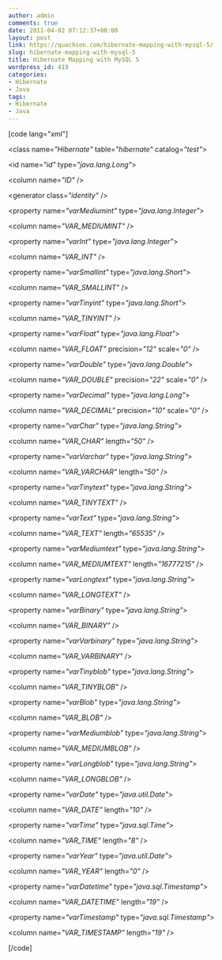 ```yaml
---
author: admin
comments: true
date: 2011-04-02 07:12:37+00:00
layout: post
link: https://quachson.com/hibernate-mapping-with-mysql-5/
slug: hibernate-mapping-with-mysql-5
title: Hibernate Mapping with MySQL 5
wordpress_id: 419
categories:
- Hibernate
- Java
tags:
- Hibernate
- Java
---
```


[code lang="xml"]

<hibernate-mapping>

<class name=<em>"Hibernate"</em> table=<em>"hibernate"</em> catalog=<em>"test"</em>>

<id name=<em>"id"</em> type=<em>"java.lang.Long"</em>>

<column name=<em>"ID"</em> />

<generator class=<em>"identity"</em> />

</id>

<property name=<em>"varMediumint"</em> type=<em>"java.lang.Integer"</em>>

<column name=<em>"VAR_MEDIUMINT"</em> />

</property>

<property name=<em>"varInt"</em> type=<em>"java.lang.Integer"</em>>

<column name=<em>"VAR_INT"</em> />

</property>

<property name=<em>"varSmallint"</em> type=<em>"java.lang.Short"</em>>

<column name=<em>"VAR_SMALLINT"</em> />

</property>

<property name=<em>"varTinyint"</em> type=<em>"java.lang.Short"</em>>

<column name=<em>"VAR_TINYINT"</em> />

</property>

<property name=<em>"varFloat"</em> type=<em>"java.lang.Float"</em>>

<column name=<em>"VAR_FLOAT"</em> precision=<em>"12"</em> scale=<em>"0"</em> />

</property>

<property name=<em>"varDouble"</em> type=<em>"java.lang.Double"</em>>

<column name=<em>"VAR_DOUBLE"</em> precision=<em>"22"</em> scale=<em>"0"</em> />

</property>

<property name=<em>"varDecimal"</em> type=<em>"java.lang.Long"</em>>

<column name=<em>"VAR_DECIMAL"</em> precision=<em>"10"</em> scale=<em>"0"</em> />

</property>

<property name=<em>"varChar"</em> type=<em>"java.lang.String"</em>>

<column name=<em>"VAR_CHAR"</em> length=<em>"50"</em> />

</property>

<property name=<em>"varVarchar"</em> type=<em>"java.lang.String"</em>>

<column name=<em>"VAR_VARCHAR"</em> length=<em>"50"</em> />

</property>

<property name=<em>"varTinytext"</em> type=<em>"java.lang.String"</em>>

<column name=<em>"VAR_TINYTEXT"</em> />

</property>

<property name=<em>"varText"</em> type=<em>"java.lang.String"</em>>

<column name=<em>"VAR_TEXT"</em> length=<em>"65535"</em> />

</property>

<property name=<em>"varMediumtext"</em> type=<em>"java.lang.String"</em>>

<column name=<em>"VAR_MEDIUMTEXT"</em> length=<em>"16777215"</em> />

</property>

<property name=<em>"varLongtext"</em> type=<em>"java.lang.String"</em>>

<column name=<em>"VAR_LONGTEXT"</em> />

</property>

<property name=<em>"varBinary"</em> type=<em>"java.lang.String"</em>>

<column name=<em>"VAR_BINARY"</em> />

</property>

<property name=<em>"varVarbinary"</em> type=<em>"java.lang.String"</em>>

<column name=<em>"VAR_VARBINARY"</em> />

</property>

<property name=<em>"varTinyblob"</em> type=<em>"java.lang.String"</em>>

<column name=<em>"VAR_TINYBLOB"</em> />

</property>

<property name=<em>"varBlob"</em> type=<em>"java.lang.String"</em>>

<column name=<em>"VAR_BLOB"</em> />

</property>

<property name=<em>"varMediumblob"</em> type=<em>"java.lang.String"</em>>

<column name=<em>"VAR_MEDIUMBLOB"</em> />

</property>

<property name=<em>"varLongblob"</em> type=<em>"java.lang.String"</em>>

<column name=<em>"VAR_LONGBLOB"</em> />

</property>

<property name=<em>"varDate"</em> type=<em>"java.util.Date"</em>>

<column name=<em>"VAR_DATE"</em> length=<em>"10"</em> />

</property>

<property name=<em>"varTime"</em> type=<em>"java.sql.Time"</em>>

<column name=<em>"VAR_TIME"</em> length=<em>"8"</em> />

</property>

<property name=<em>"varYear"</em> type=<em>"java.util.Date"</em>>

<column name=<em>"VAR_YEAR"</em> length=<em>"0"</em> />

</property>

<property name=<em>"varDatetime"</em> type=<em>"java.sql.Timestamp"</em>>

<column name=<em>"VAR_DATETIME"</em> length=<em>"19"</em> />

</property>

<property name=<em>"varTimestamp"</em> type=<em>"java.sql.Timestamp"</em>>

<column name=<em>"VAR_TIMESTAMP"</em> length=<em>"19"</em> />

</property>

</class>

</hibernate-mapping>

[/code]
